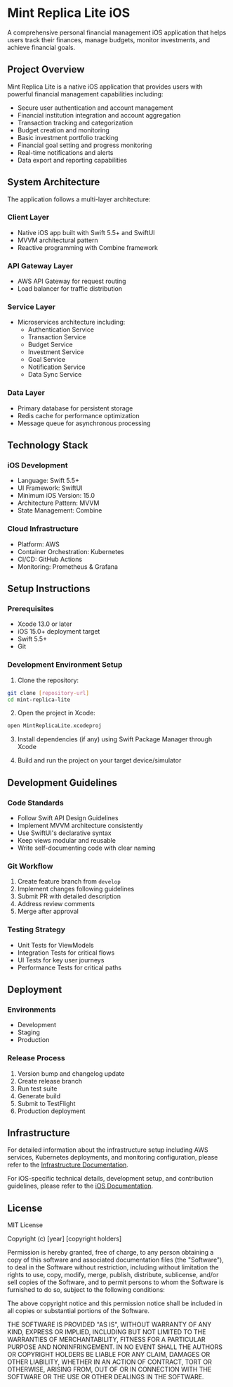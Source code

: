 # Mint Replica Lite iOS

A comprehensive personal financial management iOS application that helps users track their finances, manage budgets, monitor investments, and achieve financial goals.

## Project Overview

Mint Replica Lite is a native iOS application that provides users with powerful financial management capabilities including:

- Secure user authentication and account management
- Financial institution integration and account aggregation
- Transaction tracking and categorization
- Budget creation and monitoring
- Basic investment portfolio tracking
- Financial goal setting and progress monitoring
- Real-time notifications and alerts
- Data export and reporting capabilities

## System Architecture

The application follows a multi-layer architecture:

### Client Layer
- Native iOS app built with Swift 5.5+ and SwiftUI
- MVVM architectural pattern
- Reactive programming with Combine framework

### API Gateway Layer
- AWS API Gateway for request routing
- Load balancer for traffic distribution

### Service Layer
- Microservices architecture including:
  - Authentication Service
  - Transaction Service
  - Budget Service
  - Investment Service
  - Goal Service
  - Notification Service
  - Data Sync Service

### Data Layer
- Primary database for persistent storage
- Redis cache for performance optimization
- Message queue for asynchronous processing

## Technology Stack

### iOS Development
- Language: Swift 5.5+
- UI Framework: SwiftUI
- Minimum iOS Version: 15.0
- Architecture Pattern: MVVM
- State Management: Combine

### Cloud Infrastructure
- Platform: AWS
- Container Orchestration: Kubernetes
- CI/CD: GitHub Actions
- Monitoring: Prometheus & Grafana

## Setup Instructions

### Prerequisites
- Xcode 13.0 or later
- iOS 15.0+ deployment target
- Swift 5.5+
- Git

### Development Environment Setup
1. Clone the repository:
```bash
git clone [repository-url]
cd mint-replica-lite
```

2. Open the project in Xcode:
```bash
open MintReplicaLite.xcodeproj
```

3. Install dependencies (if any) using Swift Package Manager through Xcode

4. Build and run the project on your target device/simulator

## Development Guidelines

### Code Standards
- Follow Swift API Design Guidelines
- Implement MVVM architecture consistently
- Use SwiftUI's declarative syntax
- Keep views modular and reusable
- Write self-documenting code with clear naming

### Git Workflow
1. Create feature branch from `develop`
2. Implement changes following guidelines
3. Submit PR with detailed description
4. Address review comments
5. Merge after approval

### Testing Strategy
- Unit Tests for ViewModels
- Integration Tests for critical flows
- UI Tests for key user journeys
- Performance Tests for critical paths

## Deployment

### Environments
- Development
- Staging
- Production

### Release Process
1. Version bump and changelog update
2. Create release branch
3. Run test suite
4. Generate build
5. Submit to TestFlight
6. Production deployment

## Infrastructure

For detailed information about the infrastructure setup including AWS services, Kubernetes deployments, and monitoring configuration, please refer to the [Infrastructure Documentation](infrastructure/README.md).

For iOS-specific technical details, development setup, and contribution guidelines, please refer to the [iOS Documentation](src/ios/README.md).

## License

MIT License

Copyright (c) [year] [copyright holders]

Permission is hereby granted, free of charge, to any person obtaining a copy
of this software and associated documentation files (the "Software"), to deal
in the Software without restriction, including without limitation the rights
to use, copy, modify, merge, publish, distribute, sublicense, and/or sell
copies of the Software, and to permit persons to whom the Software is
furnished to do so, subject to the following conditions:

The above copyright notice and this permission notice shall be included in all
copies or substantial portions of the Software.

THE SOFTWARE IS PROVIDED "AS IS", WITHOUT WARRANTY OF ANY KIND, EXPRESS OR
IMPLIED, INCLUDING BUT NOT LIMITED TO THE WARRANTIES OF MERCHANTABILITY,
FITNESS FOR A PARTICULAR PURPOSE AND NONINFRINGEMENT. IN NO EVENT SHALL THE
AUTHORS OR COPYRIGHT HOLDERS BE LIABLE FOR ANY CLAIM, DAMAGES OR OTHER
LIABILITY, WHETHER IN AN ACTION OF CONTRACT, TORT OR OTHERWISE, ARISING FROM,
OUT OF OR IN CONNECTION WITH THE SOFTWARE OR THE USE OR OTHER DEALINGS IN THE
SOFTWARE.